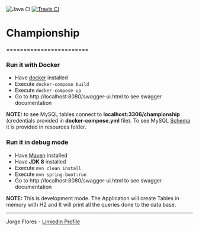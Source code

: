 ![Java CI](https://github.com/MatLock/championship/workflows/Java%20CI/badge.svg)
[![Travis CI](https://travis-ci.org/MatLock/championship.svg?branch=master)](https://travis-ci.org/MatLock/championship)

# Championship
========================
### Run it with Docker

 * Have [docker](https://www.docker.com/) installed
 * Execute ```docker-compose build```
 * Execute ```docker-compose up```
 * Go to http://localhost:8080/swagger-ui.html to see swagger documentation
 
 **NOTE:** to see MySQL tables connect to **localhost:3306/championship** (credentials provided in **docker-compose.yml** file). To see MySQL [Schema](https://github.com/MatLock/championship/blob/master/src/main/resources/schema-prod.sql) it is provided in resources folder.
 
### Run it in debug mode

 * Have [Maven](https://maven.apache.org/install.html) installed
 * Have **JDK 8** installed
 * Execute ```mvn clean install```
 * Execute ```mvn spring-boot:run```
 * Go to http://localhost:8080/swagger-ui.html to see swagger documentation
 
 **NOTE:** This is development mode. The Application will create Tables in memory with H2 and It will print 
 all the queries done to the data base.
 
 
 
 ___________________________________________________
   Jorge Flores - [LinkedIn Profile](https://www.linkedin.com/in/jorge-flores-45b58988/?locale=en_US) 
